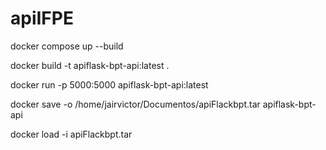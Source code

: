 
# apiIFPE
docker compose up --build

docker build -t apiflask-bpt-api:latest .

docker run -p 5000:5000 apiflask-bpt-api:latest

docker save -o /home/jairvictor/Documentos/apiFlackbpt.tar apiflask-bpt-api

docker load -i apiFlackbpt.tar
